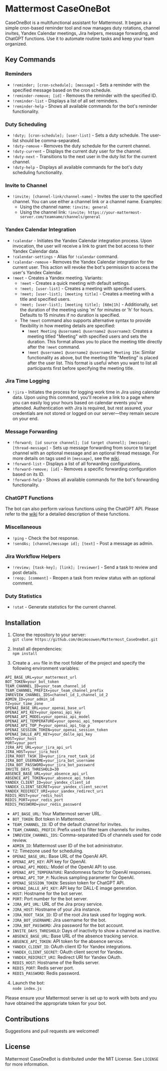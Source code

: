 # Mattermost CaseOneBot

CaseOneBot is a multifunctional assistant for Mattermost. It began as a simple cron-based reminder tool and now manages duty rotations, channel invites, Yandex Calendar meetings, Jira helpers, message forwarding, and ChatGPT functions. Use it to automate routine tasks and keep your team organized.

## Key Commands

### Reminders
* `!reminder; [cron-schedule]; [message]` - Sets a reminder with the specified message based on the cron schedule.
* `!reminder-remove; [id]` - Removes the reminder with the specified ID.
* `!reminder-list` - Displays a list of all set reminders.
* `!reminder-help` - Shows all available commands for the bot's reminder functionality.

### Duty Scheduling
* `!duty; [cron-schedule]; [user-list]` - Sets a duty schedule. The user-list should be comma-separated.
* `!duty-remove` - Removes the duty schedule for the current channel.
* `!duty-current` - Displays the current duty user for the channel.
* `!duty-next` - Transitions to the next user in the duty list for the current channel.
* `!duty-help` - Displays all available commands for the bot's duty scheduling functionality.

### Invite to Channel
* `!invite; [channel-link/channel-name]` - Invites the user to the specified channel. You can use either a channel link or a channel name.
   Examples:
   - Using the channel name: `!invite; general`
   - Using the channel link: `!invite; https://your-mattermost-server.com/teamname/channels/general`

### Yandex Calendar Integration
* `!calendar` - Initiates the Yandex Calendar integration process. Upon invocation, the user will receive a link to grant the bot access to their Yandex Calendar data.
* `!calendar-settings` - Alias for `!calendar` command.
* `!calendar-remove` - Removes the Yandex Calendar integration for the current user. This action will revoke the bot's permission to access the user's Yandex Calendar.
* `!meet` - Creates a Yandex meeting. Variants:
   - `!meet` - Creates a quick meeting with default settings.
   - `!meet; [user-list]` - Creates a meeting with specified users.
   - `!meet; [user-list]; [meeting title]` - Creates a meeting with a title and specified users.
   - `!meet; [user-list]; [meeting title]; [60m|1h]` - Additionally, set the duration of the meeting using 'm' for minutes or 'h' for hours. Defaults to 15 minutes if no duration is specified.
   -  The `!meet` command also supports alternative syntax to provide flexibility in how meeting details are specified:
      + `!meet Meeting @username1 @username2 @username3`: Creates a meeting titled "Meeting" with specified users and sets the duration. This format allows you to place the meeting title directly after the `!meet` command.
      + `!meet @username1 @username2 @username3 Meeting 15m`: Similar functionality as above, but the meeting title "Meeting" is placed after the user list. This format is useful when you want to list all participants first before specifying the meeting title.

### Jira Time Logging
* `!jira` - Initiates the process for logging work time in Jira using calendar data. Upon using this command, you'll receive a link to a page where you can easily log your hours based on calendar events you've attended. Authentication with Jira is required, but rest assured, your credentials are not stored or logged on our server—they remain secure on your end.

### Message Forwarding
- `!forward; [id source channel]; [id target channel]; [message]; [thread-message]` - Sets up message forwarding from source to target channel with an optional message and an optional thread message. For more details on tags used in `[message]`, see the [wiki](https://github.com/deimosowen/Mattermost_CaseOneBot/wiki/Tags).
- `!forward-list` - Displays a list of all forwarding configurations.
- `!forward-remove; [id]` - Removes a specific forwarding configuration based on its ID.
- `!forward-help` - Shows all available commands for the bot's forwarding functionality.

### ChatGPT Functions
The bot can also perform various functions using the ChatGPT API. Please refer to the [wiki](https://github.com/deimosowen/Mattermost_CaseOneBot/wiki/Functions) for a detailed description of these functions.
### Miscellaneous
* `!ping` - Check the bot response.
* `!sendAs; [channel/message id]; [text]` - Post a message as admin.

### Jira Workflow Helpers
* `!review; [task-key]; [link]; [reviewer]` - Send a task to review and post details.
* `!reop; [comment]` - Reopen a task from review status with an optional comment.

### Duty Statistics
* `!stat` - Generate statistics for the current channel.


## Installation

1. Clone the repository to your server:  
   `git clone https://github.com/deimosowen/Mattermost_CaseOneBot.git`

2. Install all dependencies:  
   `npm install`

3. Create a `.env` file in the root folder of the project and specify the following environment variables:
```
API_BASE_URL=your_mattermost_url
BOT_TOKEN=your_bot_token
TEAM_CHANNEL_ID=your_team_channel_id
TEAM_CHANNEL_PREFIX=your_team_channel_prefix
INREVIEW_CHANNEL_IDS=channel_id_1,channel_id_2
ADMIN_ID=your_admin_id
TZ=your_time_zone
OPENAI_BASE_URL=your_openai_base_url
OPENAI_API_KEY=your_openai_api_key
OPENAI_API_MODEL=your_openai_api_model
OPENAI_API_TEMPERATURE=your_openai_api_temperature
OPENAI_API_TOP_P=your_openai_api_top_p
OPENAI_SESSION_TOKEN=your_openai_session_token
OPENAI_DALLE_API_KEY=your_dalle_api_key
HOST=your_host
PORT=your_port
JIRA_API_URL=your_jira_api_url
JIRA_HOST=your_jira_host
JIRA_ROOT_TASK_ID=your_jira_root_task_id
JIRA_BOT_USERNAME=your_jira_bot_username
JIRA_BOT_PASSWORD=your_jira_bot_password
INVITE_DAYS_THRESHOLD=30
ABSENCE_BASE_URL=your_absence_api_url
ABSENCE_API_TOKEN=your_absence_api_token
YANDEX_CLIENT_ID=your_yandex_client_id
YANDEX_CLIENT_SECRET=your_yandex_client_secret
YANDEX_REDIRECT_URI=your_yandex_redirect_uri
REDIS_HOST=your_redis_host
REDIS_PORT=your_redis_port
REDIS_PASSWORD=your_redis_password
```

- `API_BASE_URL`: Your Mattermost server URL.
- `BOT_TOKEN`: Bot token in Mattermost.
- `TEAM_CHANNEL_ID`: ID of the default channel for invites.
- `TEAM_CHANNEL_PREFIX`: Prefix used to filter team channels for invites.
- `INREVIEW_CHANNEL_IDS`: Comma-separated IDs of channels used for code review.
- `ADMIN_ID`: Mattermost user ID of the bot administrator.
- `TZ`: Timezone used for scheduling.
- `OPENAI_BASE_URL`: Base URL of the OpenAI API.
- `OPENAI_API_KEY`: API key for OpenAI.
- `OPENAI_API_MODEL`: Model of the OpenAI API to use.
- `OPENAI_API_TEMPERATURE`: Randomness factor for OpenAI responses.
- `OPENAI_API_TOP_P`: Nucleus sampling parameter for OpenAI.
- `OPENAI_SESSION_TOKEN`: Session token for ChatGPT API.
- `OPENAI_DALLE_API_KEY`: API key for DALL-E image generation.
- `HOST`: Hostname for the bot server.
- `PORT`: Port number for the bot server.
- `JIRA_API_URL`: URL of the Jira proxy service.
- `JIRA_HOST`: Hostname of your Jira instance.
- `JIRA_ROOT_TASK_ID`: ID of the root Jira task used for logging work.
- `JIRA_BOT_USERNAME`: Jira username for the bot.
- `JIRA_BOT_PASSWORD`: Jira password for the bot account.
- `INVITE_DAYS_THRESHOLD`: Days of inactivity to show a channel as inactive.
- `ABSENCE_BASE_URL`: Base URL of the absence tracking service.
- `ABSENCE_API_TOKEN`: API token for the absence service.
- `YANDEX_CLIENT_ID`: OAuth client ID for Yandex integrations.
- `YANDEX_CLIENT_SECRET`: OAuth client secret for Yandex.
- `YANDEX_REDIRECT_URI`: Redirect URI for Yandex OAuth.
- `REDIS_HOST`: Hostname of the Redis server.
- `REDIS_PORT`: Redis server port.
- `REDIS_PASSWORD`: Redis password.

4. Launch the bot:  
   `node index.js`

Please ensure your Mattermost server is set up to work with bots and you have obtained the appropriate token for your bot.

## Contributions

Suggestions and pull requests are welcomed!

## License

Mattermost CaseOneBot is distributed under the MIT License. See `LICENSE` for more information.

